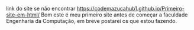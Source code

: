 link do site se não encontrar  https://codemazucahub1.github.io/Primeiro-site-em-html/
Bom este é meu primeiro site antes de começar a faculdade Engenharia da Computação, em breve postarei os que estou fazendo.
